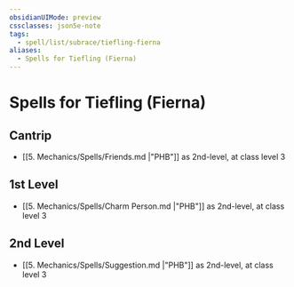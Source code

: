 ```yaml
---
obsidianUIMode: preview
cssclasses: json5e-note
tags:
  - spell/list/subrace/tiefling-fierna
aliases:
  - Spells for Tiefling (Fierna)
---
```

# Spells for Tiefling (Fierna)

## Cantrip

- [[5. Mechanics/Spells/Friends.md \|"PHB"]] as 2nd-level, at class level 3

## 1st Level

- [[5. Mechanics/Spells/Charm Person.md \|"PHB"]] as 2nd-level, at class level 3

## 2nd Level

- [[5. Mechanics/Spells/Suggestion.md \|"PHB"]] as 2nd-level, at class level 3
